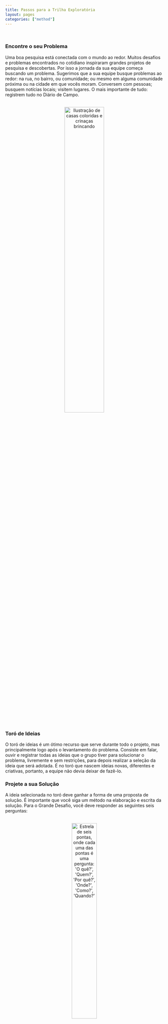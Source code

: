 ```yaml
---
title: Passos para a Trilha Exploratória
layout: pages
categories: ["method"]
---
```


<br>

### Encontre o seu Problema

Uma boa pesquisa está conectada com o mundo ao redor. Muitos desafios e problemas encontrados no cotidiano inspiraram grandes projetos de pesquisa e descobertas. Por isso a jornada da sua equipe começa buscando um problema. Sugerimos que a sua equipe busque problemas ao redor: na rua, no bairro, ou comunidade; ou mesmo em alguma comunidade próxima ou na cidade em que vocês moram. Conversem com pessoas; busquem notícias locais; visitem lugares. O mais importante de tudo: registrem tudo no Diário de Campo.

<br>

<div align="center">
  <img src="/gd/img/pages/houses-1719055.svg" alt="Ilustração de casas coloridas e crinaças brincando" style="width:50%">
</div>

<br>

### Toró de Ideias

O toró de ideias é um ótimo recurso que serve durante todo o projeto, mas principalmente logo após o levantamento do problema. Consiste em falar, ouvir e registrar todas as ideias que o grupo tiver para solucionar o problema, livremente e sem restrições, para depois realizar a seleção da ideia que será adotada. É no toró que nascem ideias novas, diferentes e criativas, portanto, a equipe não devia deixar de fazê-lo.

### Projete a sua Solução
A ideia selecionada no toró deve ganhar a forma de uma proposta de solução. É importante que você siga um método na elaboração e escrita da solução. Para o Grande Desafio, você deve responder as seguintes seis perguntas:

<br>

<div align="center">
  <img src="/gd/img/pages/image1.png" alt="Estrela de seis pontas, onde cada uma das pontas é uma pergunta: 'O quê?', 'Quem?', 'Por quê?', 'Onde?', 'Como?', 'Quando?'" style="width:40%">
</div>

<br>

**O quê?**
* O que está sendo proposto?
* O que você precisa para a solução?

**Quem?**
* Quem é a origem do problema?
* Quem será beneficiado com a sua proposta?
* Quem contribui na solução?

**Por quê?**
* Por que é importante resolver este problema?
* Por que a sua solução é importante para ele?
*Se já existirem propostas de soluções para o problema, por que a sua solução é melhor do que as existentes?

**Onde?**
* Onde a solução será aplicada?
* Onde a solução pode ser aplicada?
  * Além do local onde você irá testá-la/aplicá-la.

**Como?**
* Como você realizará a sua solução?
  * Elabore uma sequência de etapas para a realização da solução. Chamaremos isso de método.

**Quando?**
* Quando cada etapa da solução será realizada?
  * Para cada etapa do seu método, estabeleça qual as datas previstas de início e término. Chamaremos isso de cronograma.
  
Algumas recomendações que podem valorizar a sua proposta:

* **Resultado mensurável** – A sua equipe deve considerar a criação de uma solução cujos resultados possam ser medidos objetivamente. Isso a tornará aberta e transparente, permitindo que qualquer pessoa seja capaz de avaliá-la e reconhecer o seu valor.

* **Reprodutível** - É possível reproduzir a sua solução? Apesar de não ser obrigatória a criação de uma solução que possa ser reproduzida, essa qualidade tornará possível que outras pessoas a adotem, aprimorem e/ou adaptem para outros contextos, expandindo as suas possibilidades.

### Mão na Massa

Com o projeto em mãos, a sua equipe sai a campo para torná-lo concreto. O mais provável é que o que foi planejado não vá funcionar de primeira. Ao contrário, a maior parte das soluções bem-sucedidas são resultantes de um número grande de tentativas, testes e aperfeiçoamentos.
O ciclo apresentado na figura abaixo resume uma estratégia recorrentemente utilizada por cientistas no desenvolvimento de suas pesquisas. A partir do projeto inicial, é implementada uma primeira solução. Essa solução é testada e avaliada. Os resultados dessa avaliação permitem uma análise das limitações e falhas da solução, bem como a revisão e refinamento do projeto, a ser novamente implementado e testado, fechando o ciclo da figura.

<br>

<div align="center">
  <img src="/gd/img/pages/image3.png" alt="Ciclo Projeto-Implementação-Avaliação." style="width:40%">
</div>

<br>                                                                                         
                                                                                          
Não apenas é importante que a sua equipe realize tantos testes e refinamentos quantos forem necessários, mas também que mantenha um registro de todo o processo, das diversas versões do protótipo, de quando e como foram feitos os experimentos. Esse registro, a ser feito no Diário de Campo, é valioso e será ponto importante na avaliação da solução.
                                                                                                 
### Divulgue os seus Resultados

Saber comunicar os resultados da sua pesquisa é tão importante quanto realizá-la. A comunicação tem o papel de fazer outros pesquisadores e a comunidade entenderem a sua pesquisa e a sua relevância. Ela pode tomar diferentes formas a depender do objetivo da comunicação, veja alguns exemplos:
                                                                                                 
* **Apresentação de Slides** – Dá suporte a apresentações orais da pesquisa em eventos. Apresenta um encadeamento de ideias com tópicos resumidos que guiam a fala do apresentador.
* **Artigo** – Apresenta uma descrição textual sobre a pesquisa. Artigos não deveriam ser longos, ou seja, usualmente têm entre duas a dez páginas.
* **Pôster** – Apresenta visualmente a pesquisa e seus resultados em uma folha de papel tamanho grande (pôster) que fica disposta em um suporte para ser visualizado pelo público. O pôster pode cumprir um papel semelhante ao dos slides, no sentido que encadeiam ideias e dão suporte a um apresentador do pôster, mas é recomendável que ele possua textos mais detalhados que permitam o seu entendimento mesmo sem o apresentador.
                                                                                                 
Nos três casos sugere-se que o texto seja enriquecido com exemplos, ilustrações e diagramas. Não há uma única forma de organizar a comunicação, mas há informações que não devem faltar:
                                                                                                 
* **Título** – O título deve ser curto e ser capaz de comunicar a essência da sua ideia. Uma pergunta fundamental é: como o seu título permite que alguém seja capaz de entender qual a diferença da sua pesquisa em relação ao que existe?
* **Objetivo** – Qual o objetivo da sua pesquisa? Esse objetivo será resultante da pergunta “O quê?”, respondida no Projeto da Solução.
* **Motivação** – Por que esta pesquisa está sendo feita e qual a sua importância? Esse objetivo será resultante da pergunta “Por quê?”, respondida no Projeto da Solução.
* **Trabalhos Relacionados** – Aqui você relata se outras pessoas tentaram resolver algum problema parecido com o seu e como o fizeram.
* **Método** – Como foi que a pesquisa foi realizada. Pode ser interessante organizar essa seção com a sequência de etapas que você escreveu para a pergunta “Como?”, respondida no Projeto da Solução. O uso de fotografias e diagramas é muito importante na descrição. Você também pode fazer uso de registros do Diário de Campo.
* **Resultados e Conclusões** – Aqui são apresentados os resultados finais alcançados e o que a sua equipe pode concluir deles. Essa seção fica mais rica com diagramas, comparações com outros trabalhos e a apresentação de resultados que podem ser medidos.
